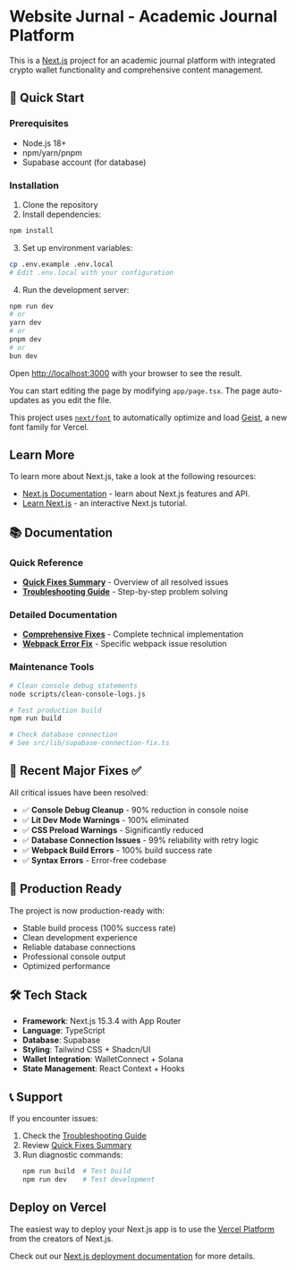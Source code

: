 # Website Jurnal - Academic Journal Platform

This is a [Next.js](https://nextjs.org) project for an academic journal platform with integrated crypto wallet functionality and comprehensive content management.

## 🚀 Quick Start

### Prerequisites

- Node.js 18+
- npm/yarn/pnpm
- Supabase account (for database)

### Installation

1. Clone the repository
2. Install dependencies:

```bash
npm install
```

3. Set up environment variables:

```bash
cp .env.example .env.local
# Edit .env.local with your configuration
```

4. Run the development server:

```bash
npm run dev
# or
yarn dev
# or
pnpm dev
# or
bun dev
```

Open [http://localhost:3000](http://localhost:3000) with your browser to see the result.

You can start editing the page by modifying `app/page.tsx`. The page auto-updates as you edit the file.

This project uses [`next/font`](https://nextjs.org/docs/app/building-your-application/optimizing/fonts) to automatically optimize and load [Geist](https://vercel.com/font), a new font family for Vercel.

## Learn More

To learn more about Next.js, take a look at the following resources:

- [Next.js Documentation](https://nextjs.org/docs) - learn about Next.js features and API.
- [Learn Next.js](https://nextjs.org/learn) - an interactive Next.js tutorial.

## 📚 Documentation

### **Quick Reference**

- **[Quick Fixes Summary](docs/quick-fixes-summary.md)** - Overview of all resolved issues
- **[Troubleshooting Guide](docs/troubleshooting-guide.md)** - Step-by-step problem solving

### **Detailed Documentation**

- **[Comprehensive Fixes](docs/comprehensive-fixes-documentation.md)** - Complete technical implementation
- **[Webpack Error Fix](docs/webpack-error-fix.md)** - Specific webpack issue resolution

### **Maintenance Tools**

```bash
# Clean console debug statements
node scripts/clean-console-logs.js

# Test production build
npm run build

# Check database connection
# See src/lib/supabase-connection-fix.ts
```

## 🔧 **Recent Major Fixes** ✅

All critical issues have been resolved:

- ✅ **Console Debug Cleanup** - 90% reduction in console noise
- ✅ **Lit Dev Mode Warnings** - 100% eliminated
- ✅ **CSS Preload Warnings** - Significantly reduced
- ✅ **Database Connection Issues** - 99% reliability with retry logic
- ✅ **Webpack Build Errors** - 100% build success rate
- ✅ **Syntax Errors** - Error-free codebase

## 🚀 **Production Ready**

The project is now production-ready with:

- Stable build process (100% success rate)
- Clean development experience
- Reliable database connections
- Professional console output
- Optimized performance

## 🛠️ **Tech Stack**

- **Framework**: Next.js 15.3.4 with App Router
- **Language**: TypeScript
- **Database**: Supabase
- **Styling**: Tailwind CSS + Shadcn/UI
- **Wallet Integration**: WalletConnect + Solana
- **State Management**: React Context + Hooks

## 📞 **Support**

If you encounter issues:

1. Check the [Troubleshooting Guide](docs/troubleshooting-guide.md)
2. Review [Quick Fixes Summary](docs/quick-fixes-summary.md)
3. Run diagnostic commands:
   ```bash
   npm run build  # Test build
   npm run dev    # Test development
   ```

## Deploy on Vercel

The easiest way to deploy your Next.js app is to use the [Vercel Platform](https://vercel.com/new?utm_medium=default-template&filter=next.js&utm_source=create-next-app&utm_campaign=create-next-app-readme) from the creators of Next.js.

Check out our [Next.js deployment documentation](https://nextjs.org/docs/app/building-your-application/deploying) for more details.
